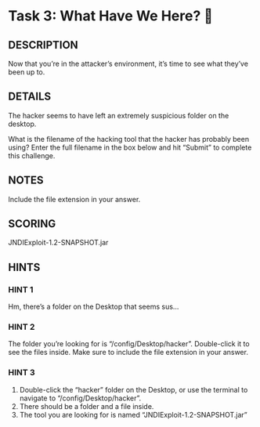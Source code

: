 # Task 3: What Have We Here? 🧐

## DESCRIPTION

Now that you’re in the attacker’s environment, it’s time to see what they’ve been up to.

## DETAILS

The hacker seems to have left an extremely suspicious folder on the desktop.

What is the filename of the hacking tool that the hacker has probably been using? Enter the full filename in the box below and hit “Submit” to complete this challenge.

## NOTES

Include the file extension in your answer.

## SCORING

JNDIExploit-1.2-SNAPSHOT.jar

## HINTS

### HINT 1

Hm, there’s a folder on the Desktop that seems sus…

### HINT 2

The folder you’re looking for is “/config/Desktop/hacker”. Double-click it to see the files inside. Make sure to include the file extension in your answer.

### HINT 3

1. Double-click the “hacker” folder on the Desktop, or use the terminal to navigate to “/config/Desktop/hacker”.
2. There should be a folder and a file inside.
3. The tool you are looking for is named “JNDIExploit-1.2-SNAPSHOT.jar”
